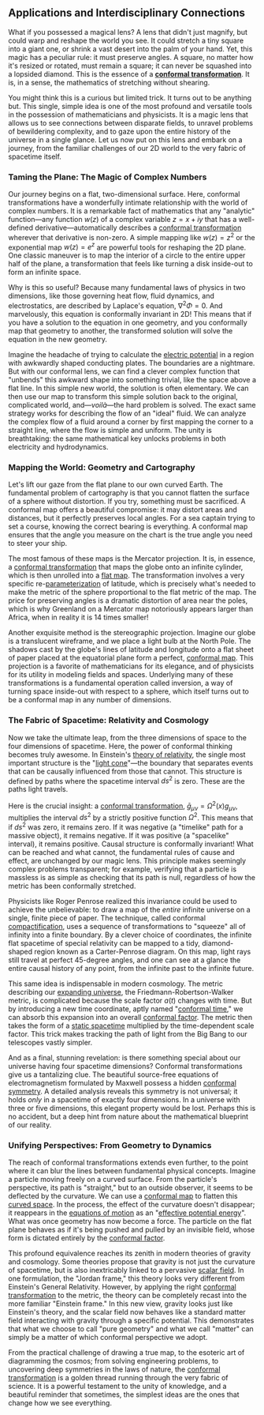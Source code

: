 ## Applications and Interdisciplinary Connections

What if you possessed a magical lens? A lens that didn't just magnify, but could warp and reshape the world you see. It could stretch a tiny square into a giant one, or shrink a vast desert into the palm of your hand. Yet, this magic has a peculiar rule: it must preserve angles. A square, no matter how it's resized or rotated, must remain a square; it can never be squashed into a lopsided diamond. This is the essence of a **[conformal transformation](@article_id:192788)**. It is, in a sense, the mathematics of stretching without shearing.

You might think this is a curious but limited trick. It turns out to be anything but. This single, simple idea is one of the most profound and versatile tools in the possession of mathematicians and physicists. It is a magic lens that allows us to see connections between disparate fields, to unravel problems of bewildering complexity, and to gaze upon the entire history of the universe in a single glance. Let us now put on this lens and embark on a journey, from the familiar challenges of our 2D world to the very fabric of spacetime itself.

### Taming the Plane: The Magic of Complex Numbers

Our journey begins on a flat, two-dimensional surface. Here, conformal transformations have a wonderfully intimate relationship with the world of complex numbers. It is a remarkable fact of mathematics that any "analytic" function—any function $w(z)$ of a complex variable $z=x+iy$ that has a well-defined derivative—automatically describes a [conformal transformation](@article_id:192788) wherever that derivative is non-zero. A simple mapping like $w(z)=z^2$ or the exponential map $w(z)=e^z$ are powerful tools for reshaping the 2D plane. One classic maneuver is to map the interior of a circle to the entire upper half of the plane, a transformation that feels like turning a disk inside-out to form an infinite space.

Why is this so useful? Because many fundamental laws of physics in two dimensions, like those governing heat flow, fluid dynamics, and electrostatics, are described by Laplace's equation, $\nabla^2 \Phi = 0$. And marvelously, this equation is conformally invariant in 2D! This means that if you have a solution to the equation in one geometry, and you conformally map that geometry to another, the transformed solution will solve the equation in the new geometry.

Imagine the headache of trying to calculate the [electric potential](@article_id:267060) in a region with awkwardly shaped conducting plates. The boundaries are a nightmare. But with our conformal lens, we can find a clever complex function that "unbends" this awkward shape into something trivial, like the space above a flat line. In this simple new world, the solution is often elementary. We can then use our map to transform this simple solution back to the original, complicated world, and—*voilà*—the hard problem is solved. The exact same strategy works for describing the flow of an "ideal" fluid. We can analyze the complex flow of a fluid around a corner by first mapping the corner to a straight line, where the flow is simple and uniform. The unity is breathtaking: the same mathematical key unlocks problems in both electricity and hydrodynamics.

### Mapping the World: Geometry and Cartography

Let's lift our gaze from the flat plane to our own curved Earth. The fundamental problem of cartography is that you cannot flatten the surface of a sphere without distortion. If you try, something must be sacrificed. A conformal map offers a beautiful compromise: it may distort areas and distances, but it perfectly preserves local angles. For a sea captain trying to set a course, knowing the correct bearing is everything. A conformal map ensures that the angle you measure on the chart is the true angle you need to steer your ship.

The most famous of these maps is the Mercator projection. It is, in essence, a [conformal transformation](@article_id:192788) that maps the globe onto an infinite cylinder, which is then unrolled into a [flat map](@article_id:185690). The transformation involves a very specific re-[parameterization](@article_id:264669) of latitude, which is precisely what's needed to make the metric of the sphere proportional to the flat metric of the map. The price for preserving angles is a dramatic distortion of area near the poles, which is why Greenland on a Mercator map notoriously appears larger than Africa, when in reality it is 14 times smaller!

Another exquisite method is the stereographic projection. Imagine our globe is a translucent wireframe, and we place a light bulb at the North Pole. The shadows cast by the globe's lines of latitude and longitude onto a flat sheet of paper placed at the equatorial plane form a perfect, [conformal map](@article_id:159224). This projection is a favorite of mathematicians for its elegance, and of physicists for its utility in modeling fields and spaces. Underlying many of these transformations is a fundamental operation called inversion, a way of turning space inside-out with respect to a sphere, which itself turns out to be a conformal map in any number of dimensions.

### The Fabric of Spacetime: Relativity and Cosmology

Now we take the ultimate leap, from the three dimensions of space to the four dimensions of spacetime. Here, the power of conformal thinking becomes truly awesome. In Einstein's [theory of relativity](@article_id:181829), the single most important structure is the "[light cone](@article_id:157173)"—the boundary that separates events that can be causally influenced from those that cannot. This structure is defined by paths where the spacetime interval $ds^2$ is zero. These are the paths light travels.

Here is the crucial insight: a [conformal transformation](@article_id:192788), $\bar{g}_{\mu\nu} = \Omega^2(x) g_{\mu\nu}$, multiplies the interval $ds^2$ by a strictly positive function $\Omega^2$. This means that if $ds^2$ was zero, it remains zero. If it was negative (a "timelike" path for a massive object), it remains negative. If it was positive (a "spacelike" interval), it remains positive. Causal structure is conformally invariant! What can be reached and what cannot, the fundamental rules of cause and effect, are unchanged by our magic lens. This principle makes seemingly complex problems transparent; for example, verifying that a particle is massless is as simple as checking that its path is null, regardless of how the metric has been conformally stretched.

Physicists like Roger Penrose realized this invariance could be used to achieve the unbelievable: to draw a map of the *entire* infinite universe on a single, finite piece of paper. The technique, called conformal [compactification](@article_id:150024), uses a sequence of transformations to "squeeze" all of infinity into a finite boundary. By a clever choice of coordinates, the infinite flat spacetime of special relativity can be mapped to a tidy, diamond-shaped region known as a Carter-Penrose diagram. On this map, light rays still travel at perfect 45-degree angles, and one can see at a glance the entire causal history of any point, from the infinite past to the infinite future.

This same idea is indispensable in modern cosmology. The metric describing our [expanding universe](@article_id:160948), the Friedmann-Robertson-Walker metric, is complicated because the scale factor $a(t)$ changes with time. But by introducing a new time coordinate, aptly named "[conformal time](@article_id:263233)," we can absorb this expansion into an overall [conformal factor](@article_id:267188). The metric then takes the form of a [static spacetime](@article_id:184226) multiplied by the time-dependent scale factor. This trick makes tracking the path of light from the Big Bang to our telescopes vastly simpler.

And as a final, stunning revelation: is there something special about our universe having four spacetime dimensions? Conformal transformations give us a tantalizing clue. The beautiful source-free equations of electromagnetism formulated by Maxwell possess a hidden [conformal symmetry](@article_id:141872). A detailed analysis reveals this symmetry is not universal; it holds *only* in a spacetime of exactly four dimensions. In a universe with three or five dimensions, this elegant property would be lost. Perhaps this is no accident, but a deep hint from nature about the mathematical blueprint of our reality.

### Unifying Perspectives: From Geometry to Dynamics

The reach of conformal transformations extends even further, to the point where it can blur the lines between fundamental physical concepts. Imagine a particle moving freely on a curved surface. From the particle's perspective, its path is "straight," but to an outside observer, it seems to be deflected by the curvature. We can use a [conformal map](@article_id:159224) to flatten this [curved space](@article_id:157539). In the process, the effect of the curvature doesn't disappear; it reappears in the [equations of motion](@article_id:170226) as an "[effective potential energy](@article_id:171115)". What was once geometry has now become a force. The particle on the flat plane behaves as if it's being pushed and pulled by an invisible field, whose form is dictated entirely by the [conformal factor](@article_id:267188).

This profound equivalence reaches its zenith in modern theories of gravity and cosmology. Some theories propose that gravity is not just the curvature of spacetime, but is also inextricably linked to a pervasive [scalar field](@article_id:153816). In one formulation, the "Jordan frame," this theory looks very different from Einstein's General Relativity. However, by applying the right [conformal transformation](@article_id:192788) to the metric, the theory can be completely recast into the more familiar "Einstein frame." In this new view, gravity looks just like Einstein's theory, and the scalar field now behaves like a standard matter field interacting with gravity through a specific potential. This demonstrates that what we choose to call "pure geometry" and what we call "matter" can simply be a matter of which conformal perspective we adopt.

From the practical challenge of drawing a true map, to the esoteric art of diagramming the cosmos; from solving engineering problems, to uncovering deep symmetries in the laws of nature, the [conformal transformation](@article_id:192788) is a golden thread running through the very fabric of science. It is a powerful testament to the unity of knowledge, and a beautiful reminder that sometimes, the simplest ideas are the ones that change how we see everything.